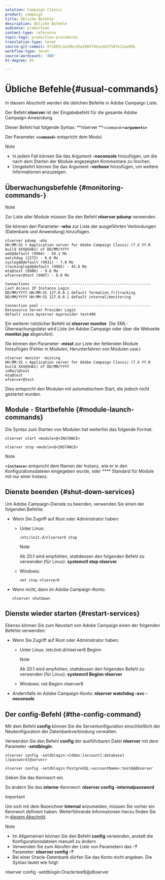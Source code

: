 ```yaml
---
solution: Campaign Classic
product: campaign
title: Übliche Befehle
description: Übliche Befehle
audience: production
content-type: reference
topic-tags: production-procedures
translation-type: tm+mt
source-git-commit: 972885c3a38bcd3a260574bacbb3f507e11ae05b
workflow-type: tm+mt
source-wordcount: '408'
ht-degree: 8%

---
```



# Übliche Befehle{#usual-commands}

In diesem Abschnitt werden die üblichen Befehle in Adobe Campaign Liste.

Der Befehl **nlserver** ist der Eingabebefehl für die gesamte Adobe Campaign-Anwendung.

Dieser Befehl hat folgende Syntax: **nlserver **`<command>`****`<arguments>`****

Der Parameter **`<command>`** entspricht dem Modul.

>[!NOTE]
>
>* In jedem Fall können Sie das Argument **-noconsole** hinzufügen, um die nach dem Starten der Module angezeigten Kommentare zu löschen.
>* Umgekehrt können Sie das Argument **-verbose** hinzufügen, um weitere Informationen anzuzeigen.

>



## Überwachungsbefehle {#monitoring-commands-}

>[!NOTE]
>
>Zur Liste aller Module müssen Sie den Befehl **nlserver pdump** verwenden.

Sie können den Parameter **-who** zur Liste der ausgeführten Verbindungen (Datenbank und Anwendung) hinzufügen.

```
nlserver pdump -who
HH:MM:SS > Application server for Adobe Campaign Classic (7.X YY.R build XXX@SHA1) of DD/MM/YYYY
web@default (9984) - 50.1 Mo
watchdog (2273) - 6.6 Mo
syslogd@default (9931) - 7.0 Mo
trackinglogd@default (9985) - 45.6 Mo
mta@test (9986) - 9.6 Mo
wfserver@test (9987) - 8.8 Mo

Connections ------------------------------------------------------
Last Access IP Instance Login 
DD/MM/YYYY HH:MM:SS 127.0.0.1 default formation_fr|tracking
DD/MM/YYYY HH:MM:SS 127.0.0.1 default internal|monitoring

Connection pool --------------------------------------------------
Datasource Server Provider Login 
default xxxxx myserver myprovider test400
```

Ein weiterer nützlicher Befehl ist **nlserver monitor**. Die XML-Überwachungsdatei wird Liste (im Adobe Campaign oder über die Webseite **monitor.jsp** abgerufen).

Sie können den Parameter **-misst** zur Liste der fehlenden Module hinzufügen (Fehler in Modulen, Herunterfahren von Modulen usw.)

```
nlserver monitor -missing
HH:MM:SS > Application server for Adobe Campaign Classic (7.X YY.R build XXX@SHA1) of DD/MM/YYYY
inMail@test
mta@test
wfserver@test
```

Dies entspricht den Modulen mit automatischem Start, die jedoch nicht gestartet wurden.

## Module - Startbefehle {#module-launch-commands}

Die Syntax zum Starten von Modulen hat weiterhin das folgende Format:

```
nlserver start <module>@<INSTANCE>
```

```
nlserver stop <module>@<INSTANCE>
```

>[!NOTE]
>
>**`<instance>`** entspricht dem Namen der Instanz, wie er in den Konfigurationsdateien eingegeben wurde, oder  **** Standard für Module mit nur einer Instanz.

## Dienste beenden {#shut-down-services}

Um Adobe Campaign-Dienste zu beenden, verwenden Sie einen der folgenden Befehle:

* Wenn Sie Zugriff auf Root oder Administrator haben:

   * Unter Linux:

      ```
      /etc/init.d/nlserver6 stop
      ```

      >[!NOTE]
      >
      >Ab 20.1 wird empfohlen, stattdessen den folgenden Befehl zu verwenden (für Linux): **systemctl stop nlserver**

   * Windows:

      ```
      net stop nlserver6
      ```

* Wenn nicht, dann im Adobe Campaign-Konto:

   ```
   nlserver shutdown 
   ```

## Dienste wieder starten {#restart-services}

Ebenso können Sie zum Neustart von Adobe Campaign einen der folgenden Befehle verwenden:

* Wenn Sie Zugriff auf Root oder Administrator haben:

   * Unter Linux: /etc/init.d/nlserver6 Beginn

      >[!NOTE]
      >
      >Ab 20.1 wird empfohlen, stattdessen den folgenden Befehl zu verwenden (für Linux): **systemctl Beginn nlserver**

   * Windows: net Beginn nlserver6

* Andernfalls im Adobe Campaign-Konto: **nlserver watchdog -svc -noconsole**

## Der config-Befehl {#the-config-command}

Mit dem Befehl **config** können Sie die Serverkonfiguration einschließlich der Neukonfiguration der Datenbankverbindung verwalten.

Verwenden Sie den Befehl **config** der ausführbaren Datei **nlserver** mit dem Parameter **-setdblogin**.

```
nlserver config -setdblogin:<[dbms:]account[:database][/password]@server>
```

```
nlserver config -setdblogin:PostgreSQL:<accountName>:test6@dbserver
```

Geben Sie das Kennwort ein.

So ändern Sie das **interne**-Kennwort: **nlserver config -internalpassword**

>[!IMPORTANT]
>
>Um sich mit dem Bezeichner **Internal** anzumelden, müssen Sie vorher ein Kennwort definiert haben. Weiterführende Informationen hierzu finden Sie in [diesem Abschnitt](../../installation/using/campaign-server-configuration.md#internal-identifier).

>[!NOTE]
>
>* Im Allgemeinen können Sie den Befehl **config** verwenden, anstatt die Konfigurationsdateien manuell zu ändern
>* Verwenden Sie zum Abrufen der Liste von Parametern das **-?** Parameter:  **nlserver config -?**
>* Bei einer Oracle-Datenbank dürfen Sie das Konto nicht angeben. Die Syntax lautet wie folgt:

>
>  
nlserver config -setdblogin:Oracle:test6@dbserver

